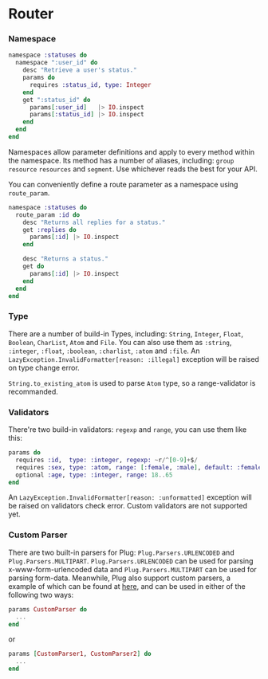 # Router

### Namespace

```elixir
namespace :statuses do
  namespace ":user_id" do
    desc "Retrieve a user's status."
    params do
      requires :status_id, type: Integer
    end
    get ":status_id" do
      params[:user_id]   |> IO.inspect
      params[:status_id] |> IO.inspect
    end
  end
end
```

Namespaces allow parameter definitions and apply to every method within the namespace.
Its method has a number of aliases, including: `group` `resource` `resources` and `segment`. Use whichever reads the best for your API.

You can conveniently define a route parameter as a namespace using `route_param`.

```elixir
namespace :statuses do
  route_param :id do
    desc "Returns all replies for a status."
    get :replies do
      params[:id] |> IO.inspect
    end

    desc "Returns a status."
    get do
      params[:id] |> IO.inspect
    end
  end
end
```

### Type

There are a number of build-in Types, including: `String`, `Integer`, `Float`, `Boolean`, `CharList`, `Atom` and `File`.
You can also use them as `:string`, `:integer`, `:float`, `:boolean`, `:charlist`, `:atom` and `:file`.
An `LazyException.InvalidFormatter[reason: :illegal]` exception will be raised on type change error.

`String.to_existing_atom` is used to parse `Atom` type, so a range-validator is recommanded.

### Validators

There're two build-in validators: `regexp` and `range`, you can use them like this:

```elixir
params do
  requires :id,  type: :integer, regexp: ~r/^[0-9]+$/
  requires :sex, type: :atom, range: [:female, :male], default: :female
  optional :age, type: :integer, range: 18..65
end
```

An `LazyException.InvalidFormatter[reason: :unformatted]` exception will be raised on validators check error.
Custom validators are not supported yet.

### Custom Parser

There are two built-in parsers for Plug: `Plug.Parsers.URLENCODED` and `Plug.Parsers.MULTIPART`. `Plug.Parsers.URLENCODED` can be used for parsing x-www-form-urlencoded data and `Plug.Parsers.MULTIPART` can be used for parsing form-data. Meanwhile, Plug also support custom parsers, a example of which can be found at [here](https://github.com/elixir-lang/plug/blob/master/lib/plug/parsers/urlencoded.ex), and can be used in either of the following two ways:

```elixir
params CustomParser do
  ...
end
```

or

``` elixir
params [CustomParser1, CustomParser2] do
  ...
end
```
